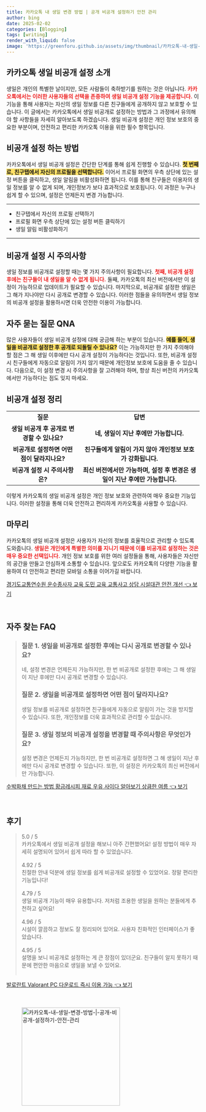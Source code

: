 ```yaml
---
title: 카카오톡 내 생일 변경 방법 | 공개 비공개 설정하기 안전 관리
author: bing
date: 2025-02-02
categories: [Blogging]
tags: [writing]
render_with_liquid: false
image: 'https://greenforu.github.io/assets/img/thumbnail/카카오톡-내-생일-변경-방법-|-공개-비공개-설정하기-안전-관리.webp'
---
```



<h2 id='카카오톡_생일_비공개_설정_소개'>카카오톡 생일 비공개 설정 소개</h2>

<p>생일은 개인의 특별한 날이지만, 모든 사람들이 축하받기를 원하는 것은 아닙니다. <b><span style="color: #ee2323;">카카오톡에서는 이러한 사용자들의 선택을 존중하여 생일 비공개 설정 기능을 제공합니다.</span></b> 이 기능을 통해 사용자는 자신의 생일 정보를 다른 친구들에게 공개하지 않고 보호할 수 있습니다. 이 글에서는 카카오톡에서 생일 비공개로 설정하는 방법과 그 과정에서 유의해야 할 사항들을 자세히 알아보도록 하겠습니다. 생일 비공개 설정은 개인 정보 보호의 중요한 부분이며, 안전하고 편리한 카카오톡 이용을 위한 필수 항목입니다.</p>

<h2 id='비공개_설정_하는_방법'>비공개 설정 하는 방법</h2>

<p>카카오톡에서 생일 비공개 설정은 간단한 단계를 통해 쉽게 진행할 수 있습니다. <b><span style="background-color: #ffe066;">첫 번째로, 친구탭에서 자신의 프로필을 선택합니다.</span></b> 이어서 프로필 화면의 우측 상단에 있는 설정 버튼을 클릭하고, 생일 알림을 비활성화하면 됩니다. 이를 통해 친구들은 이용자의 생일 정보를 알 수 없게 되며, 개인정보가 보다 효과적으로 보호됩니다. 이 과정은 누구나 쉽게 할 수 있으며, 설정은 언제든지 변경 가능합니다.</p>

<hr />

<ul>
    <li>친구탭에서 자신의 프로필 선택하기</li>
    <li>프로필 화면 우측 상단에 있는 설정 버튼 클릭하기</li>
    <li>생일 알림 비활성화하기</li>
</ul>

<hr />

<h2 id='비공개_설정_시_주의사항'>비공개 설정 시 주의사항</h2>

<p>생일 정보를 비공개로 설정할 때는 몇 가지 주의사항이 필요합니다. <b><span style="color: #ee2323;">첫째, 비공개 설정 후에는 친구들이 내 생일을 알 수 없게 됩니다.</span></b> 둘째, 카카오톡의 최신 버전에서만 이 설정이 가능하므로 업데이트가 필요할 수 있습니다. 마지막으로, 비공개로 설정한 생일은 그 해가 지나야만 다시 공개로 변경할 수 있습니다. 이러한 점들을 유의하면서 생일 정보의 비공개 설정을 활용하시면 더욱 안전한 이용이 가능합니다.</p>

<h2 id='자주_묻는_질문_QNA'>자주 묻는 질문 QNA</h2>

<p>많은 사용자들이 생일 비공개 설정에 대해 궁금해 하는 부분이 있습니다. <b><span style="background-color: #ffe066;">예를 들어, 생일을 비공개로 설정한 후 공개로 되돌릴 수 있나요?</span></b> 이는 가능하지만 한 가지 주의해야 할 점은 그 해 생일 이후에만 다시 공개 설정이 가능하다는 것입니다. 또한, 비공개 설정 시 친구들에게 자동으로 알림이 가지 않기 때문에 개인정보 보호에 도움을 줄 수 있습니다. 다음으로, 이 설정 변경 시 주의사항을 잘 고려해야 하며, 항상 최신 버전의 카카오톡에서만 가능하다는 점도 잊지 마세요.</p>

<h2 id='비공개_설정_정리'>비공개 설정 정리</h2>

<table>
    <tr>
        <td style="text-align: center; height: 17px;"><b>질문</b></td>
        <td style="text-align: center; height: 17px;"><b>답변</b></td>
    </tr>
    <tr>
        <td style="text-align: center; height: 17px;"><b>생일 비공개 후 공개로 변경할 수 있나요?</b></td>
        <td style="text-align: center; height: 17px;"><b>네, 생일이 지난 후에만 가능합니다.</b></td>
    </tr>
    <tr>
        <td style="text-align: center; height: 17px;"><b>비공개로 설정하면 어떤 점이 달라지나요?</b></td>
        <td style="text-align: center; height: 17px;"><b>친구들에게 알림이 가지 않아 개인정보 보호가 강화됩니다.</b></td>
    </tr>
    <tr>
        <td style="text-align: center; height: 17px;"><b>비공개 설정 시 주의사항은?</b></td>
        <td style="text-align: center; height: 17px;"><b>최신 버전에서만 가능하며, 설정 후 변경은 생일이 지난 후에만 가능합니다.</b></td>
    </tr>
</table>

<p>이렇게 카카오톡의 생일 비공개 설정은 개인 정보 보호와 관련하여 매우 중요한 기능입니다. 이러한 설정을 통해 더욱 안전하고 편리하게 카카오톡을 사용할 수 있습니다.</p>

<h2 id='마무리'>마무리</h2>

<p>카카오톡의 생일 비공개 설정은 사용자가 자신의 정보를 효율적으로 관리할 수 있도록 도와줍니다. <b><span style="color: #ee2323;">생일은 개인에게 특별한 의미를 지니기 때문에 이를 비공개로 설정하는 것은 매우 중요한 선택입니다.</span></b> 개인 정보 보호를 위한 여러 설정들을 통해, 사용자들은 자신만의 공간을 만들고 안심하게 소통할 수 있습니다. 앞으로도 카카오톡의 다양한 기능을 활용하여 더 안전하고 편리한 모바일 소통을 이어가길 바랍니다.</p>


<p><a class="click-button" title="경기도교통연수원 운수종사자 교육 도민 교육 교통사고 상담 시설대관 안전 개선" href="https://greenforu.github.io/posts/%EA%B2%BD%EA%B8%B0%EB%8F%84%EA%B5%90%ED%86%B5%EC%97%B0%EC%88%98%EC%9B%90-%EC%9A%B4%EC%88%98%EC%A2%85%EC%82%AC%EC%9E%90-%EA%B5%90%EC%9C%A1-%EB%8F%84%EB%AF%BC-%EA%B5%90%EC%9C%A1-%EA%B5%90%ED%86%B5%EC%82%AC%EA%B3%A0-%EC%83%81%EB%8B%B4-%EC%8B%9C%EC%84%A4%EB%8C%80%EA%B4%80-%EC%95%88%EC%A0%84-%EA%B0%9C%EC%84%A0/" rel="dofollow">경기도교통연수원 운수종사자 교육 도민 교육 교통사고 상담 시설대관 안전 개선 👈 보기</a></p><br>
<h2 id='자주_찾는_FAQ'>자주 찾는 FAQ</h2>
<div itemscope="" itemtype="https://schema.org/FAQPage">
<blockquote>
<div itemscope="" itemprop="mainEntity" itemtype="https://schema.org/Question">
<h3 itemprop="name">질문 1. 생일을 비공개로 설정한 후에는 다시 공개로 변경할 수 있나요?</h3>
<div itemscope="" itemprop="acceptedAnswer" itemtype="https://schema.org/Answer">
<span itemprop="text">
<p>네, 설정 변경은 언제든지 가능하지만, 한 번 비공개로 설정한 후에는 그 해 생일이 지난 후에만 다시 공개로 변경할 수 있습니다.</p>
</span>
</div>
</div>
<div itemscope="" itemprop="mainEntity" itemtype="https://schema.org/Question">
<h3 itemprop="name">질문 2. 생일을 비공개로 설정하면 어떤 점이 달라지나요?</h3>
<div itemscope="" itemprop="acceptedAnswer" itemtype="https://schema.org/Answer">
<span itemprop="text">
<p>생일 정보를 비공개로 설정하면 친구들에게 자동으로 알림이 가는 것을 방지할 수 있습니다. 또한, 개인정보를 더욱 효과적으로 관리할 수 있습니다.</p>
</span>
</div>
</div>
<div itemscope="" itemprop="mainEntity" itemtype="https://schema.org/Question">
<h3 itemprop="name">질문 3. 생일 정보의 비공개 설정을 변경할 때 주의사항은 무엇인가요?</h3>
<div itemscope="" itemprop="acceptedAnswer" itemtype="https://schema.org/Answer">
<span itemprop="text">
<p>설정 변경은 언제든지 가능하지만, 한 번 비공개로 설정하면 그 해 생일이 지난 후에만 다시 공개로 변경할 수 있습니다. 또한, 이 설정은 카카오톡의 최신 버전에서만 가능합니다.</p>
</span>
</div>
</div>
</blockquote>
</div>
<p><a class="click-button" title="수박화채 만드는 방법 황금레시피 재료 우유 사이다 알아보기 상큼한 여름" href="https://greenforu.github.io/posts/%EC%88%98%EB%B0%95%ED%99%94%EC%B1%84-%EB%A7%8C%EB%93%9C%EB%8A%94-%EB%B0%A9%EB%B2%95-%ED%99%A9%EA%B8%88%EB%A0%88%EC%8B%9C%ED%94%BC-%EC%9E%AC%EB%A3%8C-%EC%9A%B0%EC%9C%A0-%EC%82%AC%EC%9D%B4%EB%8B%A4-%EC%95%8C%EC%95%84%EB%B3%B4%EA%B8%B0-%EC%83%81%ED%81%BC%ED%95%9C-%EC%97%AC%EB%A6%84/" rel="dofollow">수박화채 만드는 방법 황금레시피 재료 우유 사이다 알아보기 상큼한 여름 👈 보기</a></p><br>
<h2 id='후기'>후기</h2>
<div itemscope itemtype="https://schema.org/Product">
  <blockquote>
  <div itemprop="review" itemscope itemtype="https://schema.org/Review">
      <div itemprop="reviewRating" itemscope itemtype="https://schema.org/Rating"> <span itemprop="ratingValue">5.0</span> / <span itemprop="bestRating">5</span> </div>
      <span itemprop="reviewBody">카카오톡에서 생일 비공개 설정을 해보니 아주 간편했어요! 설정 방법이 매우 자세히 설명되어 있어서 쉽게 따라 할 수 있었습니다.</span>
  </div>
  <br>
  <div itemprop="review" itemscope itemtype="https://schema.org/Review">
      <div itemprop="reviewRating" itemscope itemtype="https://schema.org/Rating"> <span itemprop="ratingValue">4.92</span> / <span itemprop="bestRating">5</span> </div>
      <span itemprop="reviewBody">친절한 안내 덕분에 생일 정보를 쉽게 비공개로 설정할 수 있었어요. 정말 편리한 기능입니다!</span>
  </div>
  <br>
  <div itemprop="review" itemscope itemtype="https://schema.org/Review">
      <div itemprop="reviewRating" itemscope itemtype="https://schema.org/Rating"> <span itemprop="ratingValue">4.79</span> / <span itemprop="bestRating">5</span> </div>
      <span itemprop="reviewBody">생일 비공개 기능이 매우 유용합니다. 저처럼 조용한 생일을 원하는 분들에게 추천하고 싶어요!</span>
  </div>
  <br>
  <div itemprop="review" itemscope itemtype="https://schema.org/Review">
      <div itemprop="reviewRating" itemscope itemtype="https://schema.org/Rating"> <span itemprop="ratingValue">4.96</span> / <span itemprop="bestRating">5</span> </div>
      <span itemprop="reviewBody">시설이 깔끔하고 정보도 잘 정리되어 있어요. 사용자 친화적인 인터페이스가 좋았습니다.</span>
  </div>
  <br>
  <div itemprop="review" itemscope itemtype="https://schema.org/Review">
      <div itemprop="reviewRating" itemscope itemtype="https://schema.org/Rating"> <span itemprop="ratingValue">4.95</span> / <span itemprop="bestRating">5</span> </div>
      <span itemprop="reviewBody">설명을 보니 비공개로 설정하는 게 큰 장점이 있더군요. 친구들이 알지 못하기 때문에 편안한 마음으로 생일을 보낼 수 있어요.</span>
  </div>
  <br>
  </blockquote>
</div>
<p><a class="click-button" title="발로란트 Valorant PC 다운로드 즉시 이용 가능" href="https://greenforu.github.io/posts/%EB%B0%9C%EB%A1%9C%EB%9E%80%ED%8A%B8-Valorant-PC-%EB%8B%A4%EC%9A%B4%EB%A1%9C%EB%93%9C-%EC%A6%89%EC%8B%9C-%EC%9D%B4%EC%9A%A9-%EA%B0%80%EB%8A%A5/" rel="dofollow">발로란트 Valorant PC 다운로드 즉시 이용 가능 👈 보기</a></p><br>
<figure class="image"><img src="https://greenforu.github.io/assets/img/thumbnail/카카오톡-내-생일-변경-방법-|-공개-비공개-설정하기-안전-관리.webp" alt="카카오톡-내-생일-변경-방법-|-공개-비공개-설정하기-안전-관리" width="256" height="256"></figure>